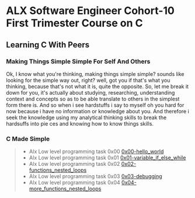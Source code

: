 # ALX Software Engineer Cohort-10 First Trimester Course on C

## Learning C With Peers

### Making Things Simple Simple For Self And Others
Ok, I know what you're thinking, making things simple simple? sounds like looking for the simple way out, right?
well, got you if that's what you thinking, because that's not what it is, quite the opposite.
So, let me break it down for you, it's actually about studying, researching, understanding context and concepts so as to be able translate to others in the simplest form there is.
And so when i see hardstuffs i say to myself oh you hard for now because i have no information or knowledge about you.
And therefore i seek the knowledge using my analytical thinking skills to break the hardsuffs into pie ces and knowing how to know things skills.


### C Made Simple
>- Alx Low level programming task 0x00 [0x00-hello_world](https://github.com/Ayobami6/alx-low_level_programming/tree/main/0x00-hello_world)
>- Alx Low level programming task 0x01 [0x01-variable_if_else_while](https://github.com/Ayobami6/alx-low_level_programming/tree/main/0x01-variables_if_else_while)
>- Alx Low level programming task 0x02 [0x02-functions_nested_loops](https://github.com/Ayobami6/alx-low_level_programming/tree/main/0x02-functions_nested_loops)
>- Alx Low level programming task 0x03 [0x03-debugging](https://github.com/Ayobami6/alx-low_level_programming/tree/main/0x03-debugging)
>- Alx Low level programming task 0x04 [0x04-more_functions_nested_loops](https://github.com/Ayobami6/alx-low_level_programming/tree/main/0x04-more_functions_nested_loops)
